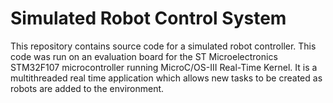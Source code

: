 # Simulated Robot Control System

This repository contains source code for a simulated robot controller. This code was run on an evaluation board for the ST Microelectronics STM32F107 microcontroller running MicroC/OS-III Real-Time Kernel. It is a multithreaded real time application which allows new tasks to be created as robots are added to the environment.
